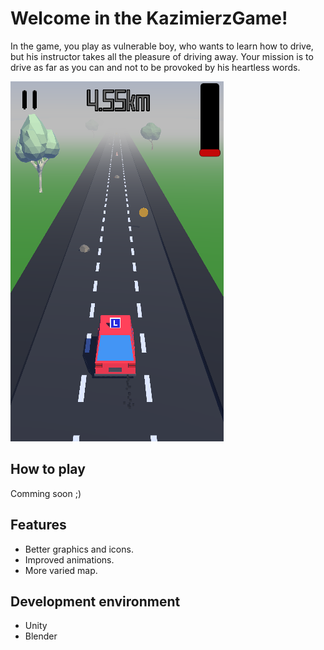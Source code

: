 # Welcome in the KazimierzGame!

In the game, you play as vulnerable boy, who wants to learn how to drive, but his instructor takes all the pleasure of driving away. Your mission is to drive as far as you can and not to be provoked by his heartless words.

![GamePlay](readmeImage.jpg)

## How to play 

Comming soon ;)

## Features

 * Better graphics and icons.
 * Improved animations.
 * More varied map.
 
## Development environment
 * Unity
 * Blender